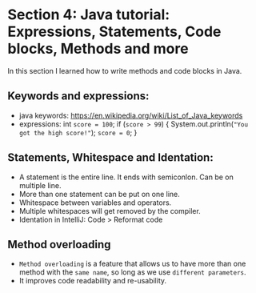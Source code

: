 # Section 4: Java tutorial: Expressions, Statements, Code blocks, Methods and more
In this section I learned how to write methods and code blocks in Java.

## Keywords and expressions:
- java keywords: https://en.wikipedia.org/wiki/List_of_Java_keywords
- expressions:
int `score = 100`;
if (`score > 99`) {
    System.out.println(`"You got the high score!"`);
    `score = 0`;
}

## Statements, Whitespace and Identation:
- A statement is the entire line. It ends with semiconlon. Can be on multiple line.
- More than one statement can be put on one line.
- Whitespace between variables and operators.
- Multiple whitespaces will get removed by the compiler.
- Identation in IntelliJ: Code > Reformat code

## Method overloading
- `Method overloading` is a feature that allows us to have more than one method with the `same name`, so long as we use `different parameters`.
- It improves code readability and re-usability.

